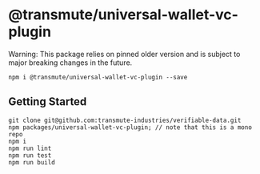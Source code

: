 # @transmute/universal-wallet-vc-plugin

Warning: This package relies on pinned older version and is subject to major breaking changes in the future. 

```
npm i @transmute/universal-wallet-vc-plugin --save
```

## Getting Started

```
git clone git@github.com:transmute-industries/verifiable-data.git
npm packages/universal-wallet-vc-plugin; // note that this is a mono repo
npm i
npm run lint
npm run test
npm run build
```
